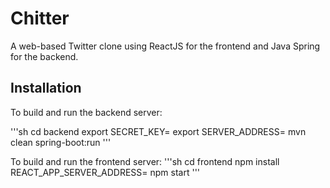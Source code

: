 # Chitter

A web-based Twitter clone using ReactJS for the frontend and Java Spring for the backend.

## Installation

To build and run the backend server:

'''sh
cd backend
export SECRET_KEY=<YOUR-256-BIT-KEY>
export SERVER_ADDRESS=<YOUR-IP>
mvn clean spring-boot:run
'''

To build and run the frontend server:
'''sh
cd frontend
npm install
REACT_APP_SERVER_ADDRESS=<YOUR-IP> npm start
'''
